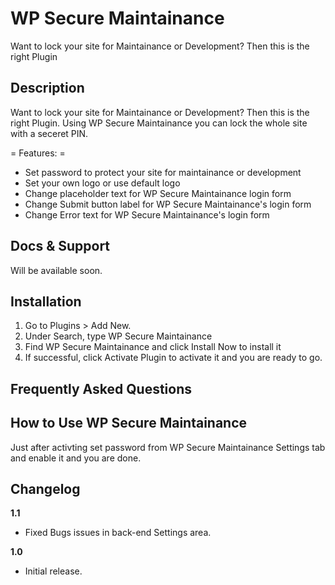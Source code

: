 # WP Secure Maintainance
Want to lock your site for Maintainance or Development? Then this is the right Plugin

## Description
Want to lock your site for Maintainance or Development? Then this is the right Plugin. Using WP Secure Maintainance you can lock the whole site with a seceret PIN.

= Features: =
- Set password to protect your site for maintainance or development
- Set your own logo or use default logo
- Change placeholder text for WP Secure Maintainance login form
- Change Submit button label for WP Secure Maintainance's login form
- Change Error text for WP Secure Maintainance's login form

## Docs & Support

Will be available soon.

## Installation
1. Go to Plugins > Add New.
2. Under Search, type WP Secure Maintainance
3. Find WP Secure Maintainance and click Install Now to install it
2. If successful, click Activate Plugin to activate it and you  are ready to go.

## Frequently Asked Questions

## How to Use WP Secure Maintainance
Just after activting set password from WP Secure Maintainance Settings tab and enable it and you are done.

## Changelog

**1.1**

- Fixed Bugs issues in back-end Settings area.

**1.0**

- Initial release.
